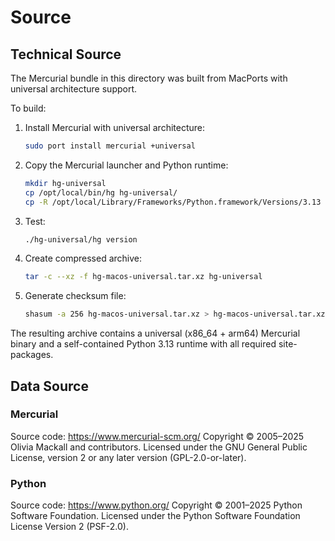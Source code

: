 # Source

## Technical Source

The Mercurial bundle in this directory was built from MacPorts with universal architecture support.

To build:

1. Install Mercurial with universal architecture:
   ```bash
   sudo port install mercurial +universal
   ```
2. Copy the Mercurial launcher and Python runtime:
   ```bash
   mkdir hg-universal
   cp /opt/local/bin/hg hg-universal/
   cp -R /opt/local/Library/Frameworks/Python.framework/Versions/3.13 hg-universal/
   ```
3. Test:
   ```bash
   ./hg-universal/hg version
   ```
4. Create compressed archive:
   ```bash
   tar -c --xz -f hg-macos-universal.tar.xz hg-universal
   ```
5. Generate checksum file:
   ```bash
   shasum -a 256 hg-macos-universal.tar.xz > hg-macos-universal.tar.xz.sha256
   ```

The resulting archive contains a universal (x86_64 + arm64) Mercurial binary and a self-contained Python 3.13 runtime with all required site-packages.

## Data Source

### Mercurial
Source code: https://www.mercurial-scm.org/
Copyright © 2005–2025 Olivia Mackall and contributors.
Licensed under the GNU General Public License, version 2 or any later version (GPL-2.0-or-later).

### Python
Source code: https://www.python.org/
Copyright © 2001–2025 Python Software Foundation.
Licensed under the Python Software Foundation License Version 2 (PSF-2.0).